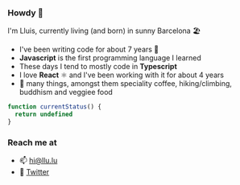 ### Howdy 🦉

I'm Lluis, currently living (and born) in sunny Barcelona 🏖 

- I've been writing code for about 7 years 👀
- **Javascript** is the first programming language I learned
- These days I tend to mostly code in **Typescript**
- I love **React** ⚛ and I've been working with it for about 4 years 
- 💚 many things, amongst them speciality coffee, hiking/climbing, buddhism and veggiee food

```js
function currentStatus() {
  return undefined
}
```

### Reach me at
- 📫 [hi@llu.lu](mailto:hi@llu.lu)
- 🦉 [Twitter](https://twitter.com/_lluia)
